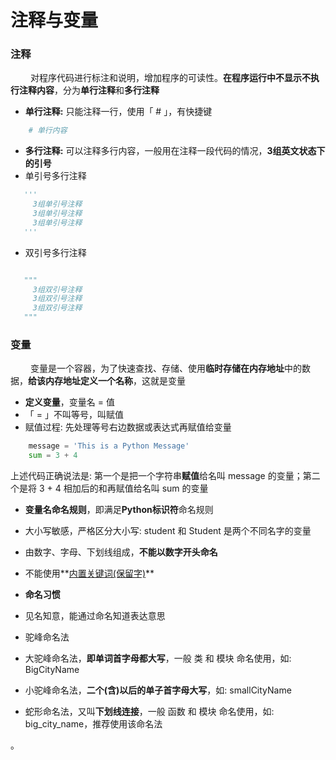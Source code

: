 # 注释与变量
### 注释 
&emsp;&emsp; 对程序代码进行标注和说明，增加程序的可读性。**在程序运行中不显示不执行注释内容**，分为**单行注释**和**多行注释**
*  **单行注释:** 只能注释一行，使用「 # 」，有快捷键


```python
    # 单行内容
```


*  **多行注释:** 可以注释多⾏内容，⼀般⽤在注释一段代码的情况，**3组英文状态下的引号**
 * 单引号多行注释
 
 ```python
    '''
      3组单引号注释
      3组单引号注释
      3组单引号注释
    '''
 ```
 
 * 双引号多行注释

 ```python
 
    """
      3组双引号注释
      3组双引号注释
      3组双引号注释
    """
 ```


### 变量
&emsp;&emsp; 变量是一个容器，为了快速查找、存储、使用**临时存储在内存地址**中的数据，**给该内存地址定义一个名称**，这就是变量
*  **定义变量**，变量名 = 值
 *  「 = 」不叫等号，叫赋值
 *  赋值过程: 先处理等号右边数据或表达式再赋值给变量

 ```python
     message = 'This is a Python Message'
     sum = 3 + 4
 ```
上述代码正确说法是: 第一个是把一个字符串**赋值**给名叫 message 的变量；第二个是将 3 + 4 相加后的和再赋值给名叫 sum 的变量


*  **变量名命名规则**，即满足**Python标识符**命名规则
 * 大小写敏感，严格区分大小写: student 和 Student 是两个不同名字的变量
 *  由数字、字母、下划线组成，**不能以数字开头命名**
 *  不能使用**[内置关键词(保留字)](https://www.runoob.com/python3/python3-basic-syntax.html)**


*  **命名习惯**
 *  见名知意，能通过命名知道表达意思
 *  驼峰命名法
   *  大驼峰命名法，**即单词首字母都大写**，一般 类 和 模块 命名使用，如: BigCityName
   *  小驼峰命名法，**二个(含)以后的单子首字母大写**，如: smallCityName
   *  蛇形命名法，又叫**下划线连接**，一般 函数 和 模块 命名使用，如: big_city_name，推荐使用该命名法

   
。




   
 

   







